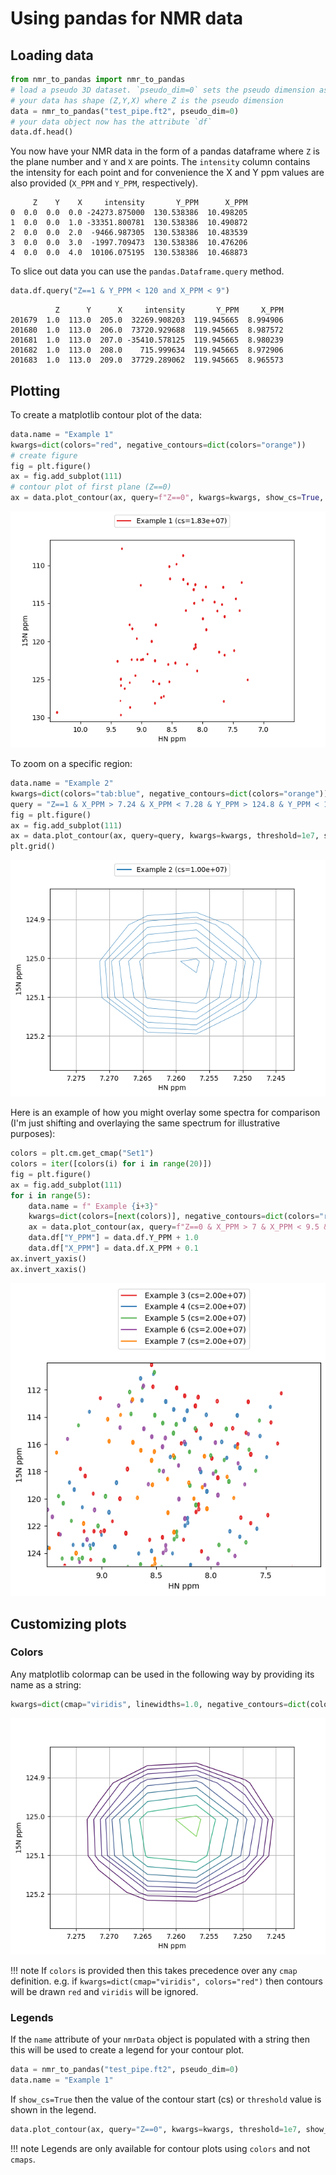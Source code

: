 # Using pandas for NMR data

## Loading data

``` Python
from nmr_to_pandas import nmr_to_pandas
# load a pseudo 3D dataset. `pseudo_dim=0` sets the pseudo dimension assuming
# your data has shape (Z,Y,X) where Z is the pseudo dimension
data = nmr_to_pandas("test_pipe.ft2", pseudo_dim=0)
# your data object now has the attribute `df`
data.df.head()
```

You now have your NMR data in the form of a pandas dataframe where `Z` is the plane number and `Y` and `X` are points. The `intensity` column contains the intensity for each point and for convenience the X and Y ppm values are also provided (`X_PPM` and `Y_PPM`, respectively).

``` console
     Z    Y    X     intensity       Y_PPM      X_PPM
0  0.0  0.0  0.0 -24273.875000  130.538386  10.498205
1  0.0  0.0  1.0 -33351.800781  130.538386  10.490872
2  0.0  0.0  2.0  -9466.987305  130.538386  10.483539
3  0.0  0.0  3.0  -1997.709473  130.538386  10.476206
4  0.0  0.0  4.0  10106.075195  130.538386  10.468873
```

To slice out data you can use the `pandas.Dataframe.query` method.

``` Python
data.df.query("Z==1 & Y_PPM < 120 and X_PPM < 9")
```

``` console
          Z      Y      X     intensity       Y_PPM     X_PPM
201679  1.0  113.0  205.0  32269.908203  119.945665  8.994906
201680  1.0  113.0  206.0  73720.929688  119.945665  8.987572
201681  1.0  113.0  207.0 -35410.578125  119.945665  8.980239
201682  1.0  113.0  208.0    715.999634  119.945665  8.972906
201683  1.0  113.0  209.0  37729.289062  119.945665  8.965573
```

## Plotting

To create a matplotlib contour plot of the data:

``` Python
data.name = "Example 1"
kwargs=dict(colors="red", negative_contours=dict(colors="orange"))
# create figure
fig = plt.figure()
ax = fig.add_subplot(111)
# contour plot of first plane (Z==0) 
ax = data.plot_contour(ax, query=f"Z==0", kwargs=kwargs, show_cs=True, invert_axes=True)
```

![full](static/full_spectrum.png)

To zoom on a specific region:

``` Python
data.name = "Example 2"
kwargs=dict(colors="tab:blue", negative_contours=dict(colors="orange"))
query = "Z==1 & X_PPM > 7.24 & X_PPM < 7.28 & Y_PPM > 124.8 & Y_PPM < 125.3"
fig = plt.figure()
ax = fig.add_subplot(111)
ax = data.plot_contour(ax, query=query, kwargs=kwargs, threshold=1e7, show_cs=True, invert_axes=True)
plt.grid()
```

![zoom](static/zoom.png)

Here is an example of how you might overlay some spectra for comparison (I'm just shifting and overlaying the same spectrum for illustrative purposes):

``` Python
colors = plt.cm.get_cmap("Set1")
colors = iter([colors(i) for i in range(20)])
fig = plt.figure()
ax = fig.add_subplot(111)
for i in range(5):
    data.name = f" Example {i+3}"
    kwargs=dict(colors=[next(colors)], negative_contours=dict(colors="red"))
    ax = data.plot_contour(ax, query=f"Z==0 & X_PPM > 7 & X_PPM < 9.5 & Y_PPM > 110 & Y_PPM < 125", kwargs=kwargs, show_cs=True)
    data.df["Y_PPM"] = data.df.Y_PPM + 1.0
    data.df["X_PPM"] = data.df.X_PPM + 0.1
ax.invert_yaxis()
ax.invert_xaxis()
```

![overlay](static/overlay.png)

## Customizing plots

### Colors
Any matplotlib colormap can be used in the following way by providing its name as a string:

``` Python
kwargs=dict(cmap="viridis", linewidths=1.0, negative_contours=dict(colors="red"))
```

![viridis](static/zoom_viridis.png)

!!! note
    If `colors` is provided then this takes precedence over any `cmap` definition.
    e.g. if `kwargs=dict(cmap="viridis", colors="red")` then contours will be drawn `red` and `viridis` will be ignored. 

### Legends

If the `name` attribute of your `nmrData` object is populated with a string then this will be used to create a legend for your contour plot.

``` Python
data = nmr_to_pandas("test_pipe.ft2", pseudo_dim=0)
data.name = "Example 1"
```

If `show_cs=True` then the value of the contour start (cs) or `threshold` value is shown in the legend.

``` Python 
data.plot_contour(ax, query="Z==0", kwargs=kwargs, threshold=1e7, show_cs=True, invert_axes=True)
```

!!! note
    Legends are only available for contour plots using `colors` and not `cmaps`. 